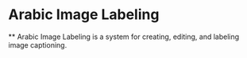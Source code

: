 # Arabic Image Labeling
** Arabic Image Labeling is a system for creating, editing, and labeling image captioning.  
